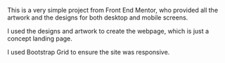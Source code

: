 This is a very simple project from Front End Mentor, who provided all the artwork and the designs for both desktop and mobile screens. 

I used the designs and artwork to create the webpage, which is just a concept landing page. 

I used Bootstrap Grid to ensure the site was responsive. 

